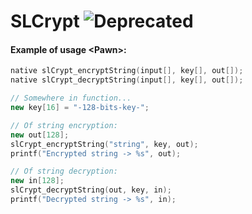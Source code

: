 # SLCrypt ![Deprecated](https://img.shields.io/badge/-Deprecated-critical)
#### Example of usage \<Pawn\>:
```C++
native slCrypt_encryptString(input[], key[], out[]);
native slCrypt_decryptString(input[], key[], out[]);

// Somewhere in function...
new key[16] = "-128-bits-key-";

// Of string encryption:
new out[128];
slCrypt_encryptString("string", key, out);
printf("Encrypted string -> %s", out);

// Of string decryption:
new in[128];
slCrypt_decryptString(out, key, in);
printf("Decrypted string -> %s", in);
```

